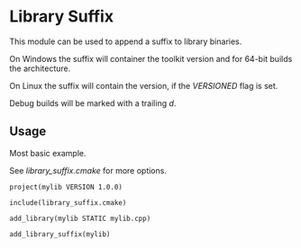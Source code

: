 # Library Suffix

This module can be used to append a suffix to library binaries.

On Windows the suffix will container the toolkit version and for 64-bit
builds the architecture.

On Linux the suffix will contain the version, if the _VERSIONED_ flag is set.

Debug builds will be marked with a trailing _d_.


## Usage

Most basic example.

See _library_suffix.cmake_ for more options.

```
project(mylib VERSION 1.0.0)

include(library_suffix.cmake)

add_library(mylib STATIC mylib.cpp)

add_library_suffix(mylib)
```
